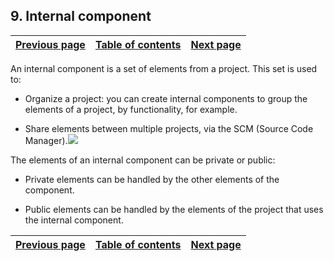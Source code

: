 
## 9. Internal component
			

| [Previous page](../Concepts_WB/1410087447.md) | [Table of contents](../Concepts_WB/1410087102.md) | [Next page](../Concepts_WB/1410087449.md) |
| --- | --- | --- |



<a name="NOTE1"></a>
<a name="NOTE1_1"></a>
An internal component is a set of elements from a project. This set is used to:

- Organize a project: you can create internal components to group the elements of a project, by functionality, for example.

- Share elements between multiple projects, via the SCM (Source Code Manager).![](https://doc.pcsoft.fr/en-US/images/image.awp?langid=3&name=P36-Composant%20interne.gif)



The elements of an internal component can be private or public:

- Private elements can be handled by the other elements of the component.

- Public elements can be handled by the elements of the project that uses the internal component.




| [Previous page](../Concepts_WB/1410087447.md) | [Table of contents](../Concepts_WB/1410087102.md) | [Next page](../Concepts_WB/1410087449.md) |
| --- | --- | --- |




